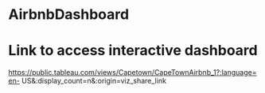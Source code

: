 # AirbnbDashboard
# Link to access interactive dashboard
https://public.tableau.com/views/Capetown/CapeTownAirbnb_1?:language=en- US&:display_count=n&:origin=viz_share_link
